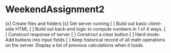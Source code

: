 # WeekendAssignment2

[x] Create files and folders
[x] Get server running
[ ] Build out basic client-side HTML
[ ] Build out back-end logic to compute numbers in 1 of 4 ways.
[ ] Construct response of server
[ ] Construct a clear button
[ ] Hard mode: Add buttons into input fields
[ ] Keep historical record of all math operations on the server. Display a list of previous calculations when it loads.